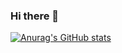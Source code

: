 ### Hi there 👋

[![Anurag's GitHub stats](https://github-readme-stats.vercel.app/api?username=Niitsuj)](https://github.com/anuraghazra/github-readme-stats)

<!--
**Niitsuj/Niitsuj** is a ✨ _special_ ✨ repository because its `README.md` (this file) appears on your GitHub profile.

Here are some ideas to get you started:

- 🔭 I’m currently working on ...
- 🌱 I’m currently learning ...
- 👯 I’m looking to collaborate on ...
- 🤔 I’m looking for help with ...
- 💬 Ask me about ...
- 📫 How to reach me: ...
- 😄 Pronouns: ...
- ⚡ Fun fact: ...
-->
